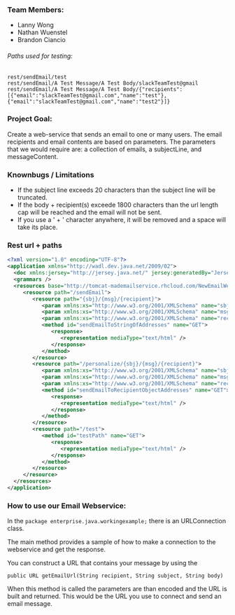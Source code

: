 ### Team Members:
- Lanny Wong
- Nathan Wuenstel
- Brandon Ciancio

###### Paths used for testing:
```
rest/sendEmail/test
rest/sendEmail/A Test Message/A Test Body/slackTeamTest@gmail
rest/sendEmail/A Test Message/A Test Body/{"recipients":[{"email":"slackTeamTest@gmail.com","name":"test"},{"email":"slackTeamTest@gmail.com","name":"test2"}]}
```

### Project Goal:
Create a web-service that sends an email to one or many users. The email recipients and email contents are based on parameters. The parameters that we would require are: a collection of emails, a subjectLine, and messageContent.
				   
### Knownbugs / Limitations

* If the subject line exceeds 20 characters than the subject line will be truncated.
* If the body + recipient(s) exceede 1800 characters than the url length cap will be reached and the email will not be sent.
* If you use a ' + ' character anywhere, it will be removed and a space will take its place.
	
### Rest url + paths
``` xml
<?xml version="1.0" encoding="UTF-8"?>
<application xmlns="http://wadl.dev.java.net/2009/02">
  <doc xmlns:jersey="http://jersey.java.net/" jersey:generatedBy="Jersey: 1.12 02/15/2012 05:30 PM" />
  <grammars />
  <resources base="http://tomcat-mademailservice.rhcloud.com/NewEmailWebservice_war/rest/">
     <resource path="/sendEmail">
        <resource path="{sbj}/{msg}/{recipient}">
           <param xmlns:xs="http://www.w3.org/2001/XMLSchema" name="sbj" style="template" type="xs:string" />
           <param xmlns:xs="http://www.w3.org/2001/XMLSchema" name="msg" style="template" type="xs:string" />
           <param xmlns:xs="http://www.w3.org/2001/XMLSchema" name="recipient" style="template" type="xs:string" />
           <method id="sendEmailToStringOfAddresses" name="GET">
              <response>
                 <representation mediaType="text/html" />
              </response>
           </method>
        </resource>
        <resource path="/personalize/{sbj}/{msg}/{recipient}">
           <param xmlns:xs="http://www.w3.org/2001/XMLSchema" name="sbj" style="template" type="xs:string" />
           <param xmlns:xs="http://www.w3.org/2001/XMLSchema" name="msg" style="template" type="xs:string" />
           <param xmlns:xs="http://www.w3.org/2001/XMLSchema" name="recipient" style="template" type="xs:string" />
           <method id="sendEmailToRecipientObjectAddresses" name="GET">
              <response>
                 <representation mediaType="text/html" />
              </response>
           </method>
        </resource>
        <resource path="/test">
           <method id="testPath" name="GET">
              <response>
                 <representation mediaType="text/html" />
              </response>
           </method>
        </resource>
     </resource>
  </resources>
</application>
```	
### How to use our Email Webservice:

In the ```package enterprise.java.workingexample;``` there is an URLConnection class.

The main method provides a sample of how to make a connection to the webservice and get the response.

You can construct a URL that contains your message by using the

```public URL getEmailUrl(String recipient, String subject, String body)```

When this method is called the parameters are than encoded and the URL is built and returned. This would be the URL you use to connect and send an email message.


